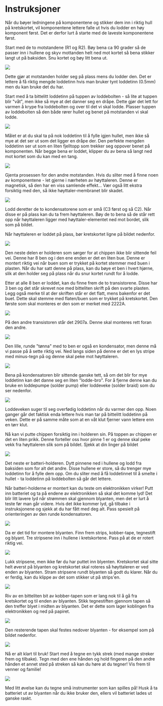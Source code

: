 # Instruksjoner
Når du bøyer ledningene på komponentene og stikker dem inn i riktig hull på kretskortet, vil komponentene lettere falle ut hvis du lodder en høy komponent først. Det er derfor lurt å starte med de laveste komponentene først.

Start med de to motstandene (R1 og R2). Bøy bena ca 90 grader så de passer inn i hullene og skyv mottanden helt ned mot kortet så bena stikker langt ut på baksiden. Snu kortet og bøy litt bena ut.

![](Drawdio_1_bent_legs.png)

Dette gjør at motstanden holder seg på plass mens du lodder den. Det er lettere å få riktig mengde loddetinn hvis man bruker tynt loddetinn (0.5mm) men du kan bruke det du har.

Start med å ta bittelitt loddetinn på tuppen av loddebolten - så lite at tuppen blir "våt", men ikke så mye at det danner seg en dråpe. Dette gjør det lett for varmen å krype fra loddebolten og over til det vi skal lodde. Plasser tuppen av loddebolten så den både rører hullet og benet på motstanden vi skal lodde.

![](Drawdio_2_soldering.png)

Målet er at du skal ta på nok loddetinn til å fylle igjen hullet, men ikke så mye at det ser ut som det ligger en dråpe der. Den perfekte mengden loddetinn ser ut som en liten fjelltopp som trekker seg oppover benet på komponenten. Når begge bena er loddet, klipper du av bena så langt ned mot kortet som du kan med en tang.

![](Drawdio_3_cut.png)

Gjenta prosessen for den andre motstanden. Hvis du sliter med å finne noen av komponentene - let gjerne i nærheten av høyttaleren. Denne er magnetisk, så den har en viss samlende effekt... Vær også litt ekstra forsiktig med den, så ikke høyttaler-membranet blir skadet.

![](Drawdio_4_magnet.png)

Lodd deretter de to kondensatorene som er små (C3 først og så C2). Når disse er på plass kan du ta frem høyttaleren. Bøy de to bena så de står rett opp når høyttaleren ligger med høyttaler-elementet ned mot bordet, slik som på bildet.

Når høyttaleren er loddet på plass, bør kretskortet ligne på bildet nedenfor.

![](Drawdio_5_status.png)

Den neste delen er holderen som sørger for at chippen ikke blir sittende feil vei. Denne har 8 ben og i den ene enden er det en liten bue. Denne er montert riktig vei når buen som er trykket på kortet stemmer med buen i plasten. Når du har satt denne på plass, kan du bøye et ben i hvert hjørne, slik at den holder seg på plass når du snur kortet rundt for å lodde.

Etter at alle 8 ben er loddet, kan du finne frem de to transistorene. Disse har 3 ben og det står skrevet noe med bitteliten skrift på den svarte plasten. Legg også merke til at der skriften står er det flatt, mens bakenfor er det buet. Dette skal stemme med flaten/buen som er trykket på kretskortet. Den første som skal monteres er den som er merket med 2222A.

![](Drawdio_6_2222a.png)

På den andre transistoren står det 2907a. Denne skal monteres rett foran den andre.

![](Drawdio_7_2907a.png)

Den lille, runde "tønna" med to ben er også en kondensator, men denne må vi passe på å sette riktig vei. Ned langs siden på denne er det en lys stripe med minus-tegn på og denne skal peke mot høyttaleren.

![](Drawdio_8_kondis.png)

Bena på kondensatoren blir sittende ganske tett, så om det blir for mye loddetinn kan det danne seg en liten "lodde-bro". For å fjerne denne kan du bruke en loddepumpe (solder pump) eller loddeveke (solder braid) som du ser nedenfor. 

![](Drawdio_9_braid.png)

Loddeveken suger til seg overfødig loddetinn når du varmer den opp. Noen ganger går det faktisk enda lettere hvis man tar på bittelitt loddetinn på veken. Dette er på samme måte som at en våt klut fjerner vann lettere enn en tørr klut.

Nå kan vi putte chippen forsiktig inn i holderen sin. På toppen av chippen er det en liten prikk. Denne forteller oss hvor pinne 1 er og denne skal peke vekk fra høyttaleren slik som på bildet. Sjekk at din linger på bildet

![](Drawdio_10_chip.png)

Det neste er batteri-holderen. Dytt pinnene ned i hullene og lodd fra baksiden som for alt det andre. Disse hullene er store, så du trenger mye loddetinn for å fylle dem opp. Om du sliter med å få loddetinnet til å smelte i hullet - ta loddetinn på loddebolten så går det lettere.

Når batteri-holderne er montert kan du teste om elektronikken virker! Putt inn batteriet og ta på endene av elektronikken så skal det komme lyd! Det blir litt lavere lyd når strømmen skal gjennom blyanten, men det er lurt å teste før man går videre. Hvis det ikke kommer lyd, gå tilbake i instruksjonene og sjekk at du har fått med deg alt. Pass spesielt på orienteringen av den runde kondensatoren.

![](Drawdio_11_testing.png)

Da er det tid for montere blyanten. Finn frem strips, kobber-tape, tegnestift og blyant. Tre stripsene inn i hullene i kretskortene. Pass på at de er rotert riktig vei.

![](Drawdio_12_mounting.png)

Lukk stripsene, men ikke før du har puttet inn blyenten. Kretskortet skal sitte helt øverst på blyanten og kretskortet skal roteres så høyttaleren er ved enden av blyanten. Stram stripsene rundt blyanten så godt du klarer. Når du er ferdig, kan du klippe av det som stikker ut på strips'en. 

![](Drawdio_13_cut_strips.png)

Riv av en bitteliten bit av kobber-tapen som er lang nok til å gå fra kretskortet og til enden av blyanten. Stikk tegnestiften gjennom tapen så den treffer blyet i midten av blyanten. Det er dette som lager koblingen fra elektronikken og ned på papiret.

![](Drawdio_14_push_pin.png)

Den resterende tapen skal festes nedover blyanten - for eksempel som på bildet nedenfor.

![](Drawdio_15_tape.png)

Nå er alt klart til bruk! Start med å tegne en tykk strek (med mange streker frem og tilbake). Tegn med den ene hånden og hold fingeren på den andre hånden et annet sted på streken så kan du høre at du tegner! Vis frem til venner og familie!

![](Drawdio_16_finished.png)

Med litt øvelse kan du tegne små instrumenter som kan spilles på! Husk å ta batteriet ut av blyanten når du ikke bruker den, ellers vil batteriet lades ut ganske raskt.